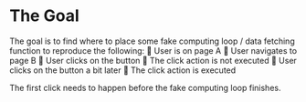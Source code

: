 # The Goal

The goal is to find where to place some fake computing loop / data fetching function to reproduce
the following:
 User is on page A
 User navigates to page B
 User clicks on the button
 The click action is not executed
 User clicks on the button a bit later
 The click action is executed

The first click needs to happen before the fake computing loop finishes.

